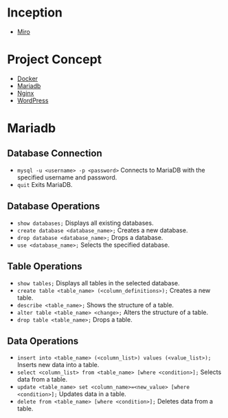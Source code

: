 # Inception
- [Miro](https://miro.com/app/board/uXjVN8m2_4o=/)
# Project Concept
- [Docker]()
- [Mariadb](#mariadb)
- [Nginx]()
- [WordPress]()

# Mariadb

## Database Connection
- ```mysql -u <username> -p <password>``` Connects to MariaDB with the specified username and password.
- ```quit``` Exits MariaDB.

## Database Operations
- ```show databases;``` Displays all existing databases.
- ```create database <database_name>;``` Creates a new database.
- ```drop database <database_name>;``` Drops a database.
- ```use <database_name>;``` Selects the specified database.


## Table Operations
- ```show tables;``` Displays all tables in the selected database.
- ```create table <table_name> (<column_definitions>);``` Creates a new table.
- ```describe <table_name>;``` Shows the structure of a table.
- ```alter table <table_name> <change>;``` Alters the structure of a table.
- ```drop table <table_name>;``` Drops a table.

## Data Operations

- ```insert into <table_name> (<column_list>) values (<value_list>);``` Inserts new data into a table.
- ```select <column_list> from <table_name> [where <condition>];``` Selects data from a table.
- ```update <table_name> set <column_name>=<new_value> [where <condition>];``` Updates data in a table.
- ```delete from <table_name> [where <condition>];``` Deletes data from a table.

